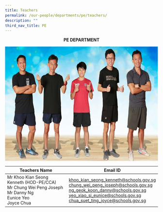 ```yaml
---
title: Teachers
permalink: /our-people/departments/pe/teachers/
description: ""
third_nav_title: PE
---
```

**<center>PE DEPARTMENT</center>**

![](/images/Our%20People/Departments/PE/Physical%20Education%20Department_Fun.jpg)

<table>
<thead>
  <tr>
    <th>Teachers Name</th>
    <th>Email ID</th>
  </tr>
</thead>
<tbody>
  <tr>
    <td>Mr Khoo Kian Seong Kenneth (HOD-PE/CCA)<br>Mr Chung Wei Peng Joseph<br>Mr Danny Ng <br>Eunice Yeo<br>Joyce Chua
</td>
    <td><a href="mailto:khoo_kian_seong_kenneth@schools.gov.sg">khoo_kian_seong_kenneth@schools.gov.sg</a><br><a href="mailto:chung_wei_peng_joseph@schools.gov.sg">chung_wei_peng_joseph@schools.gov.sg</a> <br><a href="mailto:ng_geok_koon_danny@schools.gov.sg">ng_geok_koon_danny@schools.gov.sg</a><br><a href="mailto:yeo_xiao_si_eunice@schools.gov.sg">yeo_xiao_si_eunice@schools.gov.sg</a><br><a href="mailto:chua_suet_ting_joyce@schools.gov.sg
">chua_suet_ting_joyce@schools.gov.sg
</a></td>
  </tr>
</tbody>
</table>